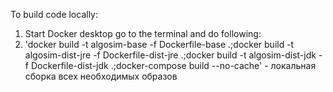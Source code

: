 To build code locally: 
1) Start Docker desktop
go to the terminal and do following:
2) 'docker build -t algosim-base -f Dockerfile-base .;docker build -t algosim-dist-jre -f Dockerfile-dist-jre .;docker build -t algosim-dist-jdk -f Dockerfile-dist-jdk .;docker-compose build --no-cache' - локальная сборка всех необходимых образов
